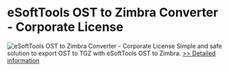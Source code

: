 # eSoftTools OST to Zimbra Converter - Corporate License
![eSoftTools OST to Zimbra Converter - Corporate License](https://mycommerce.akamaized.net/api/pimages/P300877982/BIG/300877982.GIF)
Simple and safe solution to export OST to TGZ with eSoftTools OST to Zimbra.
[>> Detailed information](https://secure.shareit.com/shareit/product.html?productid=300877982&affiliateid=200057808)